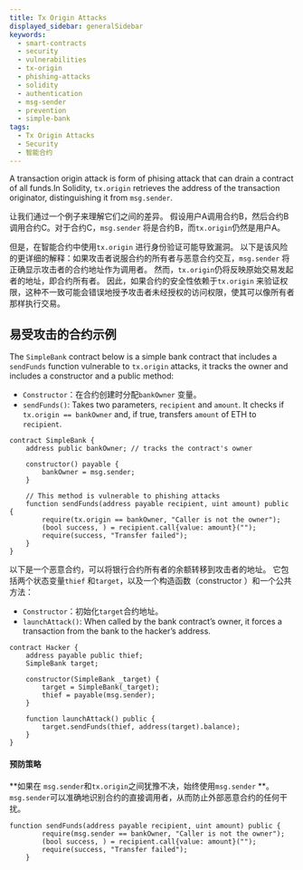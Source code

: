 ```yaml
---
title: Tx Origin Attacks
displayed_sidebar: generalSidebar
keywords:
  - smart-contracts
  - security
  - vulnerabilities
  - tx-origin
  - phishing-attacks
  - solidity
  - authentication
  - msg-sender
  - prevention
  - simple-bank
tags:
  - Tx Origin Attacks
  - Security
  - 智能合约
---
```


A transaction origin attack is form of phising attack that can drain a contract of all funds.In Solidity, `tx.origin` retrieves the address of the transaction originator, distinguishing it from `msg.sender`.

让我们通过一个例子来理解它们之间的差异。 假设用户A调用合约B，然后合约B调用合约C。对于合约C，`msg.sender` 将是合约B，而`tx.origin`仍然是用户A。

但是，在智能合约中使用`tx.origin` 进行身份验证可能导致漏洞。 以下是该风险的更详细的解释：如果攻击者说服合约的所有者与恶意合约交互，`msg.sender` 将正确显示攻击者的合约地址作为调用者。 然而，`tx.origin`仍将反映原始交易发起者的地址，即合约所有者。 因此，如果合约的安全性依赖于`tx.origin` 来验证权限，这种不一致可能会错误地授予攻击者未经授权的访问权限，使其可以像所有者那样执行交易。

## 易受攻击的合约示例

The `SimpleBank` contract below is a simple bank contract that includes a `sendFunds` function vulnerable to `tx.origin` attacks, it tracks the owner and includes a constructor and a public method:

- `Constructor`：在合约创建时分配`bankOwner` 变量。
- `sendFunds()`: Takes two parameters, `recipient` and `amount`. It checks if `tx.origin == bankOwner` and, if true, transfers `amount` of ETH to `recipient`.

```solidity
contract SimpleBank {
    address public bankOwner; // tracks the contract's owner

    constructor() payable {
        bankOwner = msg.sender;
    }

    // This method is vulnerable to phishing attacks
    function sendFunds(address payable recipient, uint amount) public {
        require(tx.origin == bankOwner, "Caller is not the owner");
        (bool success, ) = recipient.call{value: amount}("");
        require(success, "Transfer failed");
    }
}
```

以下是一个恶意合约，可以将银行合约所有者的余额转移到攻击者的地址。 它包括两个状态变量`thief` 和`target`，以及一个构造函数（constructor ）和一个公共方法：

- `Constructor`：初始化`target`合约地址。
- `launchAttack()`: When called by the bank contract’s owner, it forces a transaction from the bank to the hacker’s address.

```solidity
contract Hacker {
    address payable public thief;
    SimpleBank target;

    constructor(SimpleBank _target) {
        target = SimpleBank(_target);
        thief = payable(msg.sender);
    }

    function launchAttack() public {
        target.sendFunds(thief, address(target).balance);
    }
}
```

#### 预防策略

\*\*如果在 `msg.sender`和`tx.origin`之间犹豫不决，始终使用`msg.sender` \*\*。`msg.sender`可以准确地识别合约的直接调用者，从而防止外部恶意合约的任何干扰。

```solidity
function sendFunds(address payable recipient, uint amount) public {
        require(msg.sender == bankOwner, "Caller is not the owner");
        (bool success, ) = recipient.call{value: amount}("");
        require(success, "Transfer failed");
    }
```
